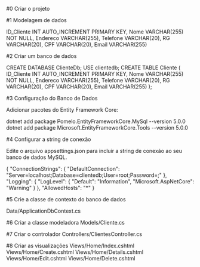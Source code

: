 #0 Criar o projeto

#1 Modelagem de dados

 ID_Cliente INT AUTO_INCREMENT PRIMARY KEY,
 Nome VARCHAR(255) NOT NULL,
 Endereco VARCHAR(255),
 Telefone VARCHAR(20),
 RG VARCHAR(20),
 CPF VARCHAR(20),
 Email VARCHAR(255)

#2 Criar um banco de dados

CREATE DATABASE ClienteDb;
USE clientedb;
CREATE TABLE Cliente (
    ID_Cliente INT AUTO_INCREMENT PRIMARY KEY,
    Nome VARCHAR(255) NOT NULL,
    Endereco VARCHAR(255),
    Telefone VARCHAR(20),
    RG VARCHAR(20),
    CPF VARCHAR(20),
    Email VARCHAR(255)
);

#3 Configuração do Banco de Dados

Adicionar pacotes do Entity Framework Core:

dotnet add package Pomelo.EntityFrameworkCore.MySql --version 5.0.0
dotnet add package Microsoft.EntityFrameworkCore.Tools --version 5.0.0


#4 Configurar a string de conexão

Edite o arquivo appsettings.json para incluir a string de conexão ao seu banco de dados MySQL.

{
  "ConnectionStrings": {
    "DefaultConnection": "Server=localhost;Database=clientedb;User=root;Password=;"
  },
  "Logging": {
    "LogLevel": {
      "Default": "Information",
      "Microsoft.AspNetCore": "Warning"
    }
  },
  "AllowedHosts": "*"
}

#5 Crie a classe de contexto do banco de dados

Data/ApplicationDbContext.cs


#6 Criar a classe modeladora
Models/Cliente.cs

#7 Criar o controlador
Controllers/ClientesController.cs

#8 Criar as visualizações
Views/Home/Index.cshtml
Views/Home/Create.cshtml
Views/Home/Details.cshtml
Views/Home/Edit.cshtml
Views/Home/Delete.cshtml